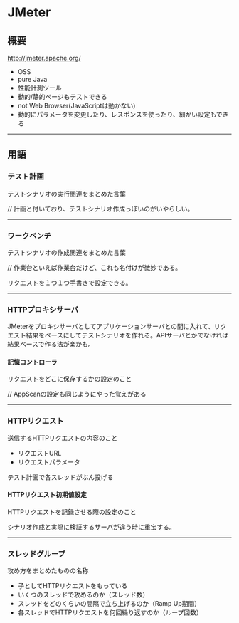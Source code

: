 # JMeter

## 概要
http://jmeter.apache.org/

* OSS
* pure Java
* 性能計測ツール
* 動的/静的ページもテストできる
* not Web Browser(JavaScriptは動かない)
* 動的にパラメータを変更したり、レスポンスを使ったり、細かい設定もできる
---
## 用語
### テスト計画
テストシナリオの実行関連をまとめた言葉

// 計画と付いており、テストシナリオ作成っぽいのがいやらしい。

---

### ワークベンチ
テストシナリオの作成関連をまとめた言葉

// 作業台といえば作業台だけど、これも名付けが微妙である。

リクエストを１つ１つ手書きで設定できる。

---

### HTTPプロキシサーバ
JMeterをプロキシサーバとしてアプリケーションサーバとの間に入れて、リクエスト結果をベースにしてテストシナリオを作れる。APIサーバとかでなければ結果ベースで作る法が楽かも。

#### 記憶コントローラ
リクエストをどこに保存するかの設定のこと

// AppScanの設定も同じようにやった覚えがある

---

### HTTPリクエスト
送信するHTTPリクエストの内容のこと

* リクエストURL
* リクエストパラメータ

テスト計画で各スレッドがぶん投げる

#### HTTPリクエスト初期値設定
HTTPリクエストを記録させる際の設定のこと

シナリオ作成と実際に検証するサーバが違う時に重宝する。

---

### スレッドグループ
攻め方をまとめたものの名称

* 子としてHTTPリクエストをもっている
* いくつのスレッドで攻めるのか（スレッド数）
* スレッドをどのくらいの間隔で立ち上げるのか（Ramp Up期間）
* 各スレッドでHTTPリクエストを何回繰り返すのか（ループ回数）
